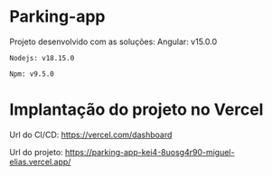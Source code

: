 # Parking-app
  Projeto desenvolvido com as soluções:
    Angular: v15.0.0
    
    Nodejs: v18.15.0
    
    Npm: v9.5.0

# Implantação do projeto no Vercel 
  Url do CI/CD: https://vercel.com/dashboard 
  
  Url do projeto: https://parking-app-kei4-8uosg4r90-miguel-elias.vercel.app/

